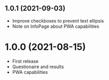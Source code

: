 1.0.1 (2021-09-03)
------------------
- Improve checkboxes to prevent text ellipsis
- Note on InfoPage about PWA capabilities

1.0.0 (2021-08-15)
==================
- First release
- Questionaire and results
- PWA capabilities